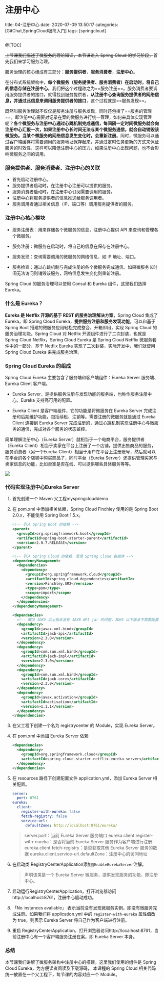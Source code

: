 # 注册中心

title: 04-注册中心
date: 2020-07-09 13:50:17
categories: [GitChat,SpringCloud极简入门]
tags: [springcloud]

---

@[TOC]

~~上节课我们描述了微服务的理论知识，本节课进入 Spring Cloud 的学习阶段，~~首先我们来学习服务治理。

服务治理的核心组成有三部分：**服务提供者**，**服务消费者**，**注册中心**。

在分布式系统架构中，**每个微服务（服务提供者、服务消费者）在启动时，将自己的信息存储在注册中心**，我们把这个过程称之为==服务注册==。服务消费者要调用服务提供者的接口，就得找到服务提供者，**从注册中心查询服务提供者的网络信息，并通过此信息来调用服务提供者的接口**，这个过程就是==服务发现==。

既然叫服务治理就不仅仅是服务注册与服务发现，同时还包括了==服务的管理==，即注册中心需要对记录在案的微服务进行统一管理，如何来具体实现管理呢？**各个微服务与注册中心通过心跳机制完成通信，每间隔一定时间微服务就会向注册中心汇报一次，如果注册中心长时间无法与某个微服务通信，就会自动销毁该微服务。当某个微服务的网络信息发生变化时，会重新注册**。同时，微服务可以通过客户端缓存将需要调用的服务地址保存起来，并通过定时任务更新的方式来保证服务的时效性，这样可以降低注册中心的压力，如果注册中心出现问题，也不会影响微服务之间的调用。

### 服务提供者、服务消费者、注册中心的关联

- 首先启动注册中心。
- 服务提供者启动时，在注册中心注册可以提供的服务。
- 服务消费者启动时，在注册中心订阅需要调用的服务。
- 注册中心将服务提供者的信息推送给服务调用者。
- 服务调用者通过相关信息（IP、端口等）调用服务提供者的服务。

### 注册中心核心模块

- 服务注册表：用来存储各个微服务的信息，注册中心提供 API 来查询和管理各个微服务。

- 服务注册：微服务在启动时，将自己的信息在保存在注册中心。

- 服务发现：查询需要调用的微服务的网络信息，如 IP 地址、端口。

- 服务检查：通过心跳机制与完成注册的各个微服务完成通信。如果微服务长时间无法访问则销毁该服务，网络信息发生变化则重新注册。

Spring Cloud 的服务治理可以使用 Consul 和 Eureka 组件，这里我们选择 Eureka。

### 什么是 Eureka？
**Eureka 是 Netflix 开源的基于 REST 的服务治理解决方案**，Spring Cloud 集成了 Eureka，即 Spring Cloud Eureka，**提供服务注册和服务发现功能**，可以和基于 Spring Boot 搭建的微服务应用轻松完成整合，开箱即用，实现 Spring Cloud 的服务治理功能。Spring Cloud 对 Netflix 开源组件进行了二次封装，也就是 Spring Cloud Netflix，Spring Cloud Eureka 是 Spring Cloud Netflix 微服务套件中的一部分，基于 Netflix Eureka 实现了二次封装，实际开发中，我们就使用 Spring Cloud Eureka 来完成服务治理。

### Spring Cloud Eureka 的组成
Spring Cloud Eureka 主要包含了服务端和客户端组件：Eureka Server 服务端、Eureka Client 客户端。

- Eureka Server，是提供服务注册与发现功能的服务端，也称作服务注册中心，Eureka 支持高可用的配置。

- Eureka Client 是客户端组件，它的功能是将微服务在 Eureka Server 完成注册和后期维护功能，包括续租、注销等。需要注册的微服务就是通过 Eureka Client 连接到 Eureka Server 完成注册的，通过心跳机制实现注册中心与微服务的通信，完成对各个服务的状态监控。

简单理解注册中心（Eureka Server）就相当于一个电商平台，服务提供者（Eureka Client）相当于卖家在平台上注册了一个店铺，提供出售商品的服务，服务消费者（另一个Eureka Client）相当于用户在平台上注册账号，然后就可以在平台的各个店铺中购买商品了，同时平台（Eureka Server）还提供管理买家与卖家信息的功能，比如卖家是否在线、可以提供哪些具体服务等等。

![](https://tva1.sinaimg.cn/large/007S8ZIlgy1ggkpcvo14qj316w0oan23.jpg)

### 代码实现注册中心Eureka Server

1. 首先创建一个 Maven 父工程myspringclouddemo

2. 在 pom.xml 中添加相关依赖，Spring Cloud Finchley 使用的是 Spring Boot 2.0.x，不能使用 Spring Boot 1.5.x。

   ```xml
   <!-- 引入 Spring Boot 的依赖 -->
   <parent>
     <groupId>org.springframework.boot</groupId>
     <artifactId>spring-boot-starter-parent</artifactId>
     <version>2.0.7.RELEASE</version>
   </parent>
   
   <!-- 引入 Spring Cloud 的依赖，管理 Spring Cloud 各组件 -->
   <dependencyManagement>
     <dependencies>
       <dependency>
         <groupId>org.springframework.cloud</groupId>
         <artifactId>spring-cloud-dependencies</artifactId>
         <version>Finchley.SR2</version>
         <type>pom</type>
         <scope>import</scope>
       </dependency>
     </dependencies>
   </dependencyManagement>
   
   <dependencies>
     <!-- 解决 JDK9 以上版本没有 JAXB API jar 的问题，JDK9 以下版本不需要配置 -->
     <dependency>
       <groupId>javax.xml.bind</groupId>
       <artifactId>jaxb-api</artifactId>
       <version>2.3.0</version>
     </dependency>
     <dependency>
       <groupId>com.sun.xml.bind</groupId>
       <artifactId>jaxb-impl</artifactId>
       <version>2.3.0</version>
     </dependency>
     <dependency>
       <groupId>com.sun.xml.bind</groupId>
       <artifactId>jaxb-core</artifactId>
       <version>2.3.0</version>
     </dependency>
     <dependency>
       <groupId>javax.activation</groupId>
       <artifactId>activation</artifactId>
       <version>1.1.1</version>
     </dependency>
   </dependencies>
   ```
   
3. 在父工程下创建一个名为 registrycenter 的 Module，实现 Eureka Server。

4. 在 pom.xml 中添加 Eureka Server 依赖

   ```xml
   <dependencies>
     <dependency>
       <groupId>org.springframework.cloud</groupId>
       <artifactId>spring-cloud-starter-netflix-eureka-server</artifactId>
     </dependency>
   </dependencies>
   ```

5. 在 resources 路径下创建配置文件 application.yml，添加 Eureka Server 相关配置。

   ```yaml
   server:
     port: 8761
   eureka:
     client:
       register-with-eureka: false
       fetch-registry: false
       service-url:
         defaultZone: http://localhost:8761/eureka/
   ```

   > server.port：当前 Eureka Server 服务端口
   > eureka.client.register-with-eureka：是否将当前 Eureka Server 服务作为客户端进行注册
   > eureka.client.fetch-registry：是否获取其他 Eureka Server 服务的数据
   > eureka.client.service-url.defaultZone：注册中心的访问地址
   
6. 在启动类 RegistryCenterApplication添加`@EnableEurekaServer`注解。

   > 声明该类是一个 Eureka Server 微服务，提供发现服务的功能，即注册中心。

7. 启动运行RegistryCenterApplication，打开浏览器访问http://localhost:8761，注册中心启动成功。

8. 「No instances avaliable」 表示当前没有发现微服务实例，即没有微服务完成注册。如果我们将 application.yml 中的 `register-with-eureka` 属性值改为 true，则表示 Eureka Server 将自己作为客户端进行注册。

9. 重启 RegistryCenterApplication，打开浏览器访问http://localhost:8761，当前注册中心有一个客户端服务注册在案，即 Eureka Server 本身。

### 总结
本节课我们讲解了微服务架构中注册中心的搭建，这里我们使用的组件是 Spring Cloud Eureka，为方便读者阅读及下载源码， 本课程的 Spring Cloud 相关代码统一放置在一个父工程下，每节课的内容对应一个 Module。

